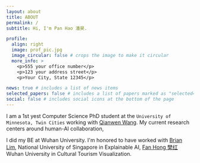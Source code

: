```yaml
---
layout: about
title: ABOUT
permalink: /
subtitle: Hi, I'm Pan Hao 潘昊. 

profile:
  align: right
  image: prof_pic.jpg
  image_circular: false # crops the image to make it circular
  more_info: >
    <p>555 your office number</p>
    <p>123 your address street</p>
    <p>Your City, State 12345</p>

news: true # includes a list of news items
selected_papers: false # includes a list of papers marked as "selected={true}"
social: false # includes social icons at the bottom of the page
---
```


I am a 1st yest Computer Science PhD student at the `University of Minnesota, Twin Cities` working with [Qianwen Wang](https://qianwen.info/). My current research centers around human-AI collaboration, 

I did my BE at Wuhan University. I'm honored to have worked with [Brian Lim](https://www.brianlim.net/), National University of Singapore in Explainable AI, [Fan Hong 樊红](http://www.lmars.whu.edu.cn/prof_web/fanhong/index.html#/) Wuhan University in Cultural Tourism Visualization.
